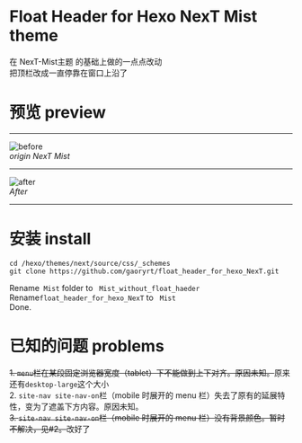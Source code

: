 # Float Header for Hexo NexT Mist theme
在 NexT-Mist主题 的基础上做的一点点改动  
把顶栏改成一直停靠在窗口上沿了 
# 预览 preview
***
![before](http://ww3.sinaimg.cn/large/a243ad6cjw1exaa8z4itgj20se0qztay.jpg)  
*origin NexT Mist*
***
![after](http://ww1.sinaimg.cn/large/a243ad6cjw1exaafdoclzj217t0qv0vz.jpg)  
*After*
***
# 安装 install
```
cd /hexo/themes/next/source/css/_schemes
git clone https://github.com/gaoryrt/float_header_for_hexo_NexT.git
```
  

Rename` Mist` folder to ` Mist_without_float_haeder`  
Rename`float_header_for_hexo_NexT` to ` Mist`  
Done.  
# 已知的问题 problems
~~1. `menu`栏在某段固定浏览器宽度（tablet）下不能做到上下对齐。原因未知。~~原来还有`desktop-large`这个大小  
2. `site-nav site-nav-on`栏（mobile 时展开的 menu 栏）失去了原有的延展特性，变为了遮盖下方内容。原因未知。  
~~3. `site-nav site-nav-on`栏（mobile 时展开的 menu 栏）没有背景颜色。暂时不解决，见#2。~~改好了  



